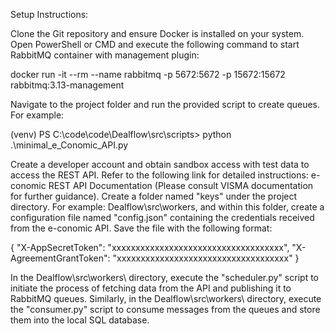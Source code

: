 
Setup Instructions:

Clone the Git repository and ensure Docker is installed on your system.
Open PowerShell or CMD and execute the following command to start RabbitMQ container with management plugin:

docker run -it --rm --name rabbitmq -p 5672:5672 -p 15672:15672 rabbitmq:3.13-management

Navigate to the project folder and run the provided script to create queues. For example:

(venv) PS C:\code\code\Dealflow\src\scripts> python .\minimal_e_Conomic_API.py

Create a developer account and obtain sandbox access with test data to access the REST API. Refer to the following link for detailed instructions: e-conomic REST API Documentation (Please consult VISMA documentation for further guidance).
Create a folder named "keys" under the project directory. For example: Dealflow\src\workers, and within this folder, create a configuration file named "config.json" containing the credentials received from the e-conomic API. Save the file with the following format:

{
    "X-AppSecretToken": "xxxxxxxxxxxxxxxxxxxxxxxxxxxxxxxxxxxx",
    "X-AgreementGrantToken": "xxxxxxxxxxxxxxxxxxxxxxxxxxxxxxxxxxxx"
}

In the Dealflow\src\workers\ directory, execute the "scheduler.py" script to initiate the process of fetching data from the API and publishing it to RabbitMQ queues.
Similarly, in the Dealflow\src\workers\ directory, execute the "consumer.py" script to consume messages from the queues and store them into the local SQL database.
